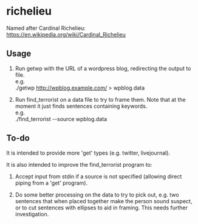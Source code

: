 richelieu
=========
Named after Cardinal Richelieu: https://en.wikipedia.org/wiki/Cardinal_Richelieu

Usage
-----
1. Run getwp with the URL of a wordpress blog, redirecting the output to file.  
e.g.  
./getwp http://wpblog.example.com/ > wpblog.data

2. Run find_terrorist on a data file to try to frame them. Note that at the moment it just finds sentences containing keywords.  
e.g.  
./find_terrorist --source wpblog.data

To-do
-----
It is intended to provide more 'get' types (e.g. twitter, livejournal).

It is also intended to improve the find_terrorist program to:
1. Accept input from stdin if a source is not specified (allowing direct piping from a 'get' program).

2. Do some better processing on the data to try to pick out, e.g. two sentences that when placed together make the person sound suspect, or to cut sentences with ellipses to aid in framing. This needs further investigation.
